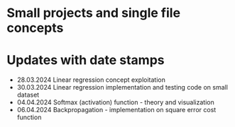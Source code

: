 # Small projects and single file concepts

# Updates with date stamps
- 28.03.2024 Linear regression concept exploitation
- 30.03.2024 Linear regression implementation and testing code on small dataset
- 04.04.2024 Softmax (activation) function - theory and visualization
- 06.04.2024 Backpropagation - implementation on square error cost function
